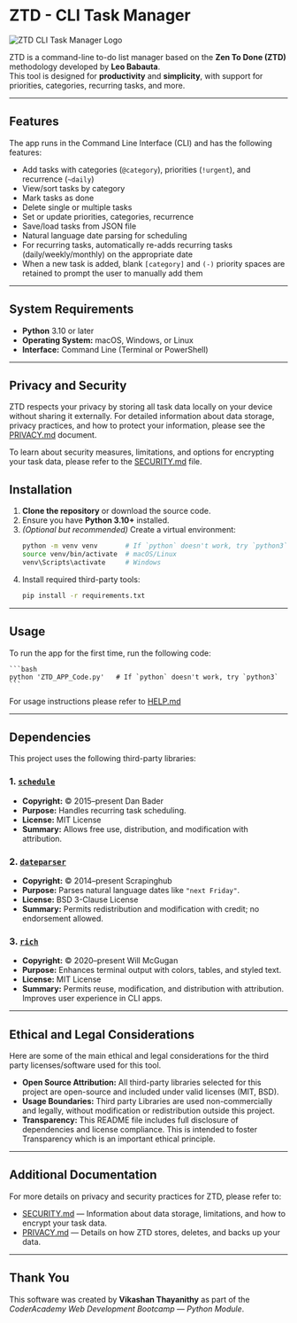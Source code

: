 # ZTD - CLI Task Manager

![ZTD CLI Task Manager Logo](./images/ZTD%20Task%20Manager%20Logo%20Design.png)

ZTD is a command-line to-do list manager based on the **Zen To Done (ZTD)** methodology developed by **Leo Babauta**.  
This tool is designed for **productivity** and **simplicity**, with support for priorities, categories, recurring tasks, and more.

---

## Features

The app runs in the Command Line Interface (CLI) and has the following features:

- Add tasks with categories (`@category`), priorities (`!urgent`), and recurrence (`~daily`)
- View/sort tasks by category
- Mark tasks as done
- Delete single or multiple tasks
- Set or update priorities, categories, recurrence
- Save/load tasks from JSON file
- Natural language date parsing for scheduling
- For recurring tasks, automatically re-adds recurring tasks (daily/weekly/monthly) on the appropriate date
- When a new task is added, blank `[category]` and `(-)` priority spaces are retained to prompt the user to manually add them

---

## System Requirements

- **Python** 3.10 or later  
- **Operating System:** macOS, Windows, or Linux  
- **Interface:** Command Line (Terminal or PowerShell)

---
## Privacy and Security

ZTD respects your privacy by storing all task data locally on your device without sharing it externally. For detailed information about data storage, privacy practices, and how to protect your information, please see the [PRIVACY.md](./PRIVACY.md) document.  

To learn about security measures, limitations, and options for encrypting your task data, please refer to the [SECURITY.md](./SECURITY.md) file.

## Installation

1. **Clone the repository** or download the source code.
2. Ensure you have **Python 3.10+** installed.
3. *(Optional but recommended)* Create a virtual environment:
   ```bash
   python -m venv venv       # If `python` doesn't work, try `python3`
   source venv/bin/activate  # macOS/Linux
   venv\Scripts\activate     # Windows
   ```
4. Install required third-party tools:
   ```bash
   pip install -r requirements.txt
   ```

---
## Usage

To run the app for the first time, run the following code:

    ```bash
    python 'ZTD_APP_Code.py'   # If `python` doesn't work, try `python3`
    ```

For usage instructions please refer to [HELP.md](HELP.md)

---
## Dependencies

This project uses the following third-party libraries:

### 1\. [`schedule`](https://pypi.org/project/schedule/)
   - **Copyright:** © 2015–present Dan Bader  
   - **Purpose:** Handles recurring task scheduling.  
   - **License:** MIT License  
   - **Summary:** Allows free use, distribution, and modification with attribution.

### 2\. [`dateparser`](https://pypi.org/project/dateparser/)
   - **Copyright:** © 2014–present Scrapinghub  
   - **Purpose:** Parses natural language dates like `"next Friday"`.  
   - **License:** BSD 3-Clause License  
   - **Summary:** Permits redistribution and modification with credit; no endorsement allowed.

### 3\. [`rich`](https://pypi.org/project/rich/)
   - **Copyright:** © 2020–present Will McGugan  
   - **Purpose:** Enhances terminal output with colors, tables, and styled text.  
   - **License:** MIT License  
   - **Summary:** Permits reuse, modification, and distribution with attribution. Improves user experience in CLI apps.

---

## Ethical and Legal Considerations

Here are some of the main ethical and legal considerations for the third party licenses/software used for this tool.

* **Open Source Attribution:** All third-party libraries selected for this project are open-source and included under valid licenses (MIT, BSD).
* **Usage Boundaries:** Third party Libraries are used non-commercially and legally, without modification or redistribution outside this project.
* **Transparency:** This README file includes full disclosure of dependencies and license compliance. This is intended to foster Transparency which is an important ethical principle. 

---

## Additional Documentation

For more details on privacy and security practices for ZTD, please refer to:

- [SECURITY.md](./SECURITY.md) — Information about data storage, limitations, and how to encrypt your task data.
- [PRIVACY.md](./PRIVACY.md) — Details on how ZTD stores, deletes, and backs up your data.

---

## Thank You

This software was created by **Vikashan Thayanithy** as part of the *CoderAcademy Web Development Bootcamp — Python Module*.

